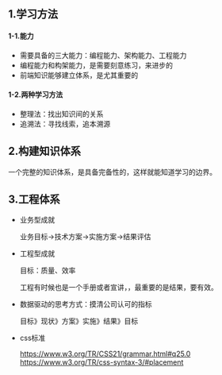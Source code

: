 ## 1.学习方法

#### 1-1.能力

* 需要具备的三大能力：编程能力、架构能力、工程能力
* 编程能力和构架能力，是需要刻意练习，来进步的
* 前端知识能够建立体系，是尤其重要的

#### 1-2.两种学习方法

* 整理法：找出知识间的关系
* 追溯法：寻找线索，追本溯源

## 2.构建知识体系

一个完整的知识体系，是具备完备性的，这样就能知道学习的边界。

## 3.工程体系

* 业务型成就
  
  业务目标->技术方案->实施方案->结果评估

* 工程型成就
  
  目标：质量、效率

  工程有时候也是一个手册或者宣讲，，最重要的是结果，要有效。

* 数据驱动的思考方式：摸清公司认可的指标

  目标》现状》方案》实施》结果》目标

* css标准

  https://www.w3.org/TR/CSS21/grammar.html#q25.0
  https://www.w3.org/TR/css-syntax-3/#placement

